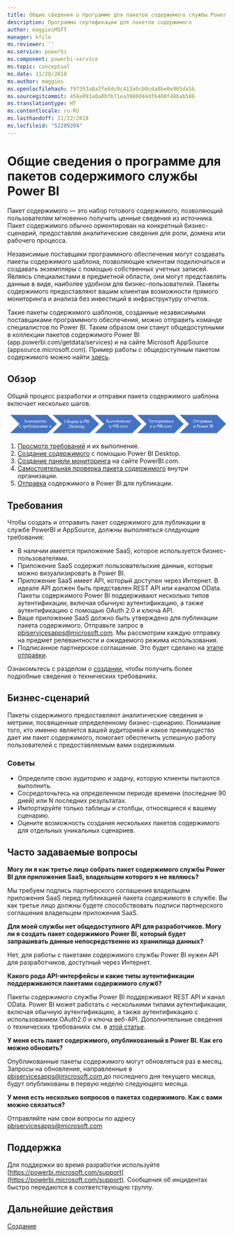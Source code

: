 ```yaml
---
title: Общие сведения о программе для пакетов содержимого службы Power BI
description: Программа сертификации для пакетов содержимого
author: maggiesMSFT
manager: kfile
ms.reviewer: ''
ms.service: powerbi
ms.component: powerbi-service
ms.topic: conceptual
ms.date: 11/20/2018
ms.author: maggies
ms.openlocfilehash: f97393a8a7fe8dc9c413a0cb0cda8be0e965da5b
ms.sourcegitcommit: 458e091a0a0bfb71ea3980d44df6408f48bab586
ms.translationtype: HT
ms.contentlocale: ru-RU
ms.lasthandoff: 11/22/2018
ms.locfileid: "52289204"
---
```

# <a name="overview-of-the-power-bi-service-content-pack-program"></a>Общие сведения о программе для пакетов содержимого службы Power BI
Пакет содержимого — это набор готового содержимого, позволяющий пользователям мгновенно получить ценные сведения из источника. Пакет содержимого обычно ориентирован на конкретный бизнес-сценарий, предоставляя аналитические сведения для роли, домена или рабочего процесса.

Независимые поставщики программного обеспечения могут создавать пакеты содержимого шаблона, позволяющие клиентам подключаться и создавать экземпляры с помощью собственных учетных записей. Являясь специалистами в предметной области, они могут представлять данные в виде, наиболее удобном для бизнес-пользователей. Пакеты содержимого предоставляют вашим клиентам возможности прямого мониторинга и анализа без инвестиций в инфраструктуру отчетов.

Такие пакеты содержимого шаблонов, созданные независимыми поставщиками программного обеспечения, можно отправить команде специалистов по Power BI. Таким образом они станут общедоступными в коллекции пакетов содержимого Power BI (app.powerbi.com/getdata/services) и на сайте Microsoft AppSource (appsource.microsoft.com). Пример работы с общедоступным пакетом содержимого можно найти [здесь](template-content-pack-experience.md).

## <a name="overview"></a>Обзор
Общий процесс разработки и отправки пакета содержимого шаблона включает несколько шагов.

 ![Процесс](media/service-content-pack-overview/developer-content-pack-overview.png)

1. [Просмотр требований](#requirements) и их выполнение.
2. [Создание содержимого](template-content-pack-authoring.md#queries) с помощью Power BI Desktop.
3. [Создание панели мониторинга](template-content-pack-authoring.md#dashboard) на сайте PowerBI.com.
4. [Самостоятельная проверка пакета содержимого](template-content-pack-testing.md) внутри организации.
5. [Отправка](template-content-pack-testing.md#submission) содержимого в Power BI для публикации.

<a name="requirements"></a>

## <a name="requirements"></a>Требования
Чтобы создать и отправить пакет содержимого для публикации в службе PowerBI и AppSource, должны выполняться следующие требования:

* В наличии имеется приложение SaaS, которое используется бизнес-пользователями.
* Приложение SaaS содержит пользовательские данные, которые можно визуализировать в Power BI.
* Приложение SaaS имеет API, который доступен через Интернет. В идеале API должен быть представлен REST API или каналом OData. Пакеты содержимого Power BI поддерживают несколько типов аутентификации, включая обычную аутентификацию, а также аутентификацию с помощью OAuth 2.0 и ключа API. 
* Ваше приложение SaaS должно быть утверждено для публикации пакета содержимого. Отправьте запрос в pbiservicesapps@microsoft.com. Мы рассмотрим каждую отправку на предмет релевантности и ожидаемого режима использования. 
* Подписанное партнерское соглашение. Это будет сделано на [этапе отправки](template-content-pack-testing.md#submission).

Ознакомьтесь с разделом о [создании](template-content-pack-authoring.md), чтобы получить более подробные сведения о технических требованиях.

## <a name="business-scenario"></a>Бизнес-сценарий
Пакеты содержимого предоставляют аналитические сведения и метрики, посвященные определенному бизнес-сценарию. Понимание того, кто именно является вашей аудиторией и какое преимущество дает им пакет содержимого, помогает обеспечить успешную работу пользователей с предоставляемым вами содержимым.

### <a name="tips"></a>Советы
* Определите свою аудиторию и задачу, которую клиенты пытаются выполнить.  
* Сосредоточьтесь на определенном периоде времени (последние 90 дней) или N последних результатах.  
* Импортируйте только таблицы и столбцы, относящиеся к вашему сценарию.  
* Оцените возможность создания нескольких пакетов содержимого для отдельных уникальных сценариев.  

## <a name="frequently-asked-questions"></a>Часто задаваемые вопросы
**Могу ли я как третье лицо собрать пакет содержимого службы Power BI для приложения SaaS, владельцем которого я не являюсь?**

Мы требуем подпись партнерского соглашения владельцем приложения SaaS перед публикацией пакета содержимого в службе. Вы как третье лицо должны будете способствовать подписи партнерского соглашения владельцем приложения SaaS.

**Для моей службы нет общедоступного API для разработчиков. Могу ли я создать пакет содержимого Power BI, который будет запрашивать данные непосредственно из хранилища данных?**

Нет, для работы с пакетами содержимого службы Power BI нужен API для разработчиков, доступный через Интернет.

**Какого рода API-интерфейсы и какие типы аутентификации поддерживаются пакетами содержимого служб?**

Пакеты содержимого службы Power BI поддерживают REST API и канал OData. Power BI может работать с несколькими типами аутентификации, включая обычную аутентификацию, а также аутентификацию с использованием OAuth2.0 и ключа веб-API. Дополнительные сведения о технических требованиях см. в [этой статье](template-content-pack-authoring.md#dashboard).

**У меня есть пакет содержимого, опубликованный в Power BI. Как его можно обновить?**

Опубликованные пакеты содержимого могут обновляться раз в месяц. Запросы на обновление, направленные в [ pbiservicesapps@microsoft.com ](mailto:pbiservicesapps@microsoft.com) до последнего дня текущего месяца, будут опубликованы в первую неделю следующего месяца.

**У меня есть несколько вопросов о пакетах содержимого. Как с вами можно связаться?**

Отправляйте нам свои вопросы по адресу [pbiservicesapps@microsoft.com](mailto:pbiservicesapps@microsoft.com)

## <a name="support"></a>Поддержка
Для поддержки во время разработки используйте [https://powerbi.microsoft.com/support](https://powerbi.microsoft.com/support). Сообщения об инцидентах быстро передаются в соответствующую группу.

## <a name="next-step"></a>Дальнейшие действия
[Создание](template-content-pack-authoring.md)